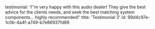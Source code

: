 testimonial: 'I''m very happy with this audio dealer! They give the best advice for the clients needs, and seek the best matching system components... highly recommended!'
title: 'Testimonial 3'
id: 99d4c97e-1c0b-4a4f-a749-b7e86937fd66
